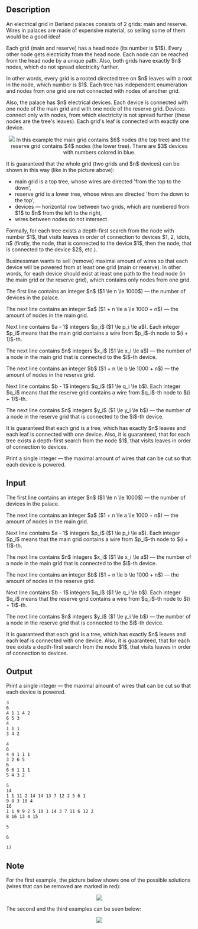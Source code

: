 ## Description

<div><p>An electrical grid in Berland palaces consists of 2 grids: main and reserve. Wires in palaces are made of expensive material, so selling some of them would be a good idea!</p><p>Each grid (main and reserve) has a head node (its number is $1$). Every other node gets electricity from the head node. Each node can be reached from the head node by a unique path. Also, both grids have exactly $n$ nodes, which do not spread electricity further.</p><p>In other words, every grid is a rooted directed tree on $n$ leaves with a root in the node, which number is $1$. Each tree has independent enumeration and nodes from one grid are not connected with nodes of another grid.</p><p>Also, the palace has $n$ electrical devices. Each device is connected with one node of the main grid and with one node of the reserve grid. Devices connect only with nodes, from which electricity is not spread further (these nodes are the tree's leaves). Each grid's leaf is connected with exactly one device.</p><center> <img class="tex-graphics" src="file://kFLaek8b.png" style="max-width: 100.0%;max-height: 100.0%;">   <span class="tex-font-size-small">In this example the main grid contains $6$ nodes (the top tree) and the reserve grid contains $4$ nodes (the lower tree). There are $3$ devices with numbers colored in blue.</span> </center><p>It is guaranteed that the whole grid (two grids and $n$ devices) can be shown in this way (like in the picture above):</p><ul> <li> main grid is a top tree, whose wires are directed 'from the top to the down', </li><li> reserve grid is a lower tree, whose wires are directed 'from the down to the top', </li><li> devices&nbsp;— horizontal row between two grids, which are numbered from $1$ to $n$ from the left to the right, </li><li> wires between nodes do not intersect. </li></ul><p>Formally, for each tree exists a depth-first search from the node with number $1$, that visits leaves in order of connection to devices $1, 2, \dots, n$ (firstly, the node, that is connected to the device $1$, then the node, that is connected to the device $2$, etc.).</p><p>Businessman wants to sell (remove) <span class="tex-font-style-bf">maximal</span> amount of wires so that each device will be powered from at least one grid (main or reserve). In other words, for each device should exist at least one path to the head node (in the main grid or the reserve grid), which contains only nodes from one grid.</p></div><div class="input-specification"><p>The first line contains an integer $n$ ($1 \le n \le 1000$) — the number of devices in the palace.</p><p>The next line contains an integer $a$ ($1 + n \le a \le 1000 + n$) — the amount of nodes in the main grid.</p><p>Next line contains $a - 1$ integers $p_i$ ($1 \le p_i \le a$). Each integer $p_i$ means that the main grid contains a wire from $p_i$-th node to $(i + 1)$-th.</p><p>The next line contains $n$ integers $x_i$ ($1 \le x_i \le a$) — the number of a node in the main grid that is connected to the $i$-th device.</p><p>The next line contains an integer $b$ ($1 + n \le b \le 1000 + n$) — the amount of nodes in the reserve grid.</p><p>Next line contains $b - 1$ integers $q_i$ ($1 \le q_i \le b$). Each integer $q_i$ means that the reserve grid contains a wire from $q_i$-th node to $(i + 1)$-th.</p><p>The next line contains $n$ integers $y_i$ ($1 \le y_i \le b$) — the number of a node in the reserve grid that is connected to the $i$-th device.</p><p>It is guaranteed that each grid is a tree, which has exactly $n$ leaves and each leaf is connected with one device. Also, it is guaranteed, that for each tree exists a depth-first search from the node $1$, that visits leaves in order of connection to devices.</p></div><div class="output-specification"><p>Print a single integer — the maximal amount of wires that can be cut so that each device is powered.</p></div>

## Input

<p>The first line contains an integer $n$ ($1 \le n \le 1000$) — the number of devices in the palace.</p><p>The next line contains an integer $a$ ($1 + n \le a \le 1000 + n$) — the amount of nodes in the main grid.</p><p>Next line contains $a - 1$ integers $p_i$ ($1 \le p_i \le a$). Each integer $p_i$ means that the main grid contains a wire from $p_i$-th node to $(i + 1)$-th.</p><p>The next line contains $n$ integers $x_i$ ($1 \le x_i \le a$) — the number of a node in the main grid that is connected to the $i$-th device.</p><p>The next line contains an integer $b$ ($1 + n \le b \le 1000 + n$) — the amount of nodes in the reserve grid.</p><p>Next line contains $b - 1$ integers $q_i$ ($1 \le q_i \le b$). Each integer $q_i$ means that the reserve grid contains a wire from $q_i$-th node to $(i + 1)$-th.</p><p>The next line contains $n$ integers $y_i$ ($1 \le y_i \le b$) — the number of a node in the reserve grid that is connected to the $i$-th device.</p><p>It is guaranteed that each grid is a tree, which has exactly $n$ leaves and each leaf is connected with one device. Also, it is guaranteed, that for each tree exists a depth-first search from the node $1$, that visits leaves in order of connection to devices.</p>

## Output

<p>Print a single integer — the maximal amount of wires that can be cut so that each device is powered.</p>





```input1
3
6
4 1 1 4 2
6 5 3
4
1 1 1
3 4 2
```




```input2
4
6
4 4 1 1 1
3 2 6 5
6
6 6 1 1 1
5 4 3 2
```




```input3
5
14
1 1 11 2 14 14 13 7 12 2 5 6 1
9 8 3 10 4
16
1 1 9 9 2 5 10 1 14 3 7 11 6 12 2
8 16 13 4 15
```




```output1
5
```




```output2
6
```




```output3
17
```



## Note

<p>For the first example, the picture below shows one of the possible solutions (wires that can be removed are marked in red):</p><center> <img class="tex-graphics" src="file://tKQgAQbt.png" style="max-width: 100.0%;max-height: 100.0%;"> </center><p>The second and the third examples can be seen below:</p><center> <img class="tex-graphics" src="file://njEE957Y.png" style="max-width: 100.0%;max-height: 100.0%;"> </center>
